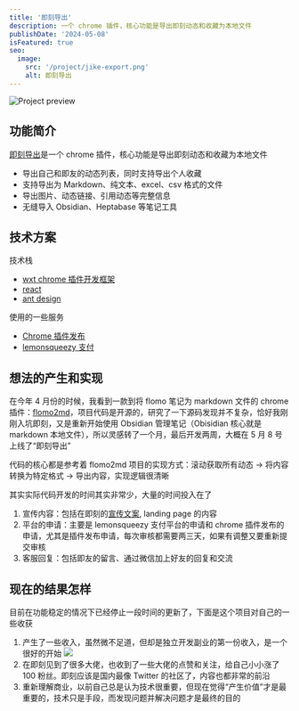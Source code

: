 ```yaml
---
title: '即刻导出'
description: 一个 chrome 插件，核心功能是导出即刻动态和收藏为本地文件
publishDate: '2024-05-08'
isFeatured: true
seo:
  image:
    src: '/project/jike-export.png'
    alt: 即刻导出
---
```


![Project preview](/project/jike-export.png)

## 功能简介

[即刻导出](https://jike-export.wujieli.com/)是一个 chrome 插件，核心功能是导出即刻动态和收藏为本地文件

- 导出自己和即友的动态列表，同时支持导出个人收藏
- 支持导出为 Markdown、纯文本、excel、csv 格式的文件
- 导出图片、动态链接、引用动态等完整信息
- 无缝导入 Obsidian、Heptabase 等笔记工具

## 技术方案

技术栈

- [wxt chrome 插件开发框架](https://wxt.dev/)
- [react](https://react.dev/)
- [ant design](https://ant-design.antgroup.com/index-cn)

使用的一些服务

- [Chrome 插件发布](https://chrome.google.com/webstore/developer/dashboard)
- [lemonsqueezy 支付](https://www.lemonsqueezy.com/)

## 想法的产生和实现

在今年 4 月份的时候，我看到一款到将 flomo 笔记为 markdown 文件的 chrome 插件：[flomo2md](https://flomo2md.dabing.one/)，项目代码是开源的，研究了一下源码发现并不复杂，恰好我刚刚入坑即刻，又是重新开始使用 Obsidian 管理笔记（Obisidian 核心就是 markdown 本地文件），所以灵感转了一个月，最后开发两周，大概在 5 月 8 号上线了“即刻导出”

代码的核心都是参考着 flomo2md 项目的实现方式：滚动获取所有动态 -> 将内容转换为特定格式 -> 导出内容，实现逻辑很清晰

其实实际代码开发的时间其实非常少，大量的时间投入在了

1. 宣传内容：包括在即刻的[宣传文案](https://web.okjike.com/originalPost/663b6d209185c305d112a50f), landing page 的内容
2. 平台的申请：主要是 lemonsqueezy 支付平台的申请和 chrome 插件发布的申请，尤其是插件发布申请，每次审核都需要两三天，如果有调整又要重新提交审核
3. 客服回复：包括即友的留言、通过微信加上好友的回复和交流

## 现在的结果怎样

目前在功能稳定的情况下已经停止一段时间的更新了，下面是这个项目对自己的一些收获

1. 产生了一些收入，虽然微不足道，但却是独立开发副业的第一份收入，是一个很好的开始
   ![](https://notesimgs.oss-cn-shanghai.aliyuncs.com/img/202406302142652.png)
2. 在即刻见到了很多大佬，也收到了一些大佬的点赞和关注，给自己小小涨了 100 粉丝。即刻应该是国内最像 Twitter 的社区了，内容也都非常的前沿
3. 重新理解商业，以前自己总是认为技术很重要，但现在觉得“产生价值”才是最重要的，技术只是手段，而发现问题并解决问题才是最终的目的
